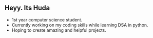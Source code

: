 ## Heyy. Its Huda



- 1st year computer science student. 
- Currently working on my coding skills while learning DSA in python. 
- Hoping to create amazing and helpful projects. 
